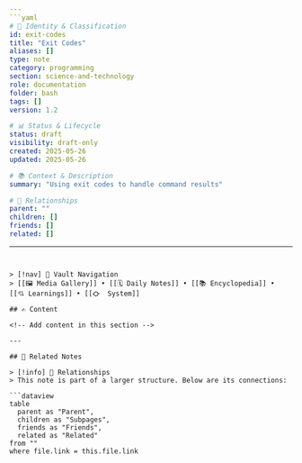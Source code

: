 ```yaml
---
```yaml
# 📄 Identity & Classification
id: exit-codes
title: "Exit Codes"
aliases: []
type: note
category: programming
section: science-and-technology
role: documentation
folder: bash
tags: []
version: 1.2

# 📊 Status & Lifecycle
status: draft
visibility: draft-only
created: 2025-05-26
updated: 2025-05-26

# 📚 Context & Description
summary: "Using exit codes to handle command results"

# 🧱 Relationships
parent: ""
children: []
friends: []
related: []
```
---
```


> [!nav] 🧱 Vault Navigation  
> [[🖼 Media Gallery]] • [[🗓 Daily Notes]] • [[📚 Encyclopedia]] • [[💘 Learnings]] • [[⛮  System]]

## ✍️ Content

<!-- Add content in this section -->

---

## 🔗 Related Notes

> [!info] 🧠 Relationships  
> This note is part of a larger structure. Below are its connections:

```dataview
table
  parent as "Parent",
  children as "Subpages",
  friends as "Friends",
  related as "Related"
from ""
where file.link = this.file.link
```
